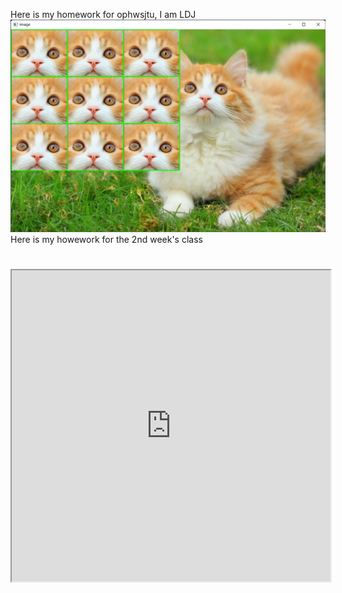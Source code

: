 Here is my homework for ophwsjtu,
I am LDJ
![Image text](https://github.com/lllldj/myproject/blob/main/tiger_HW01.png "HW01")
Here is my howework for the 2nd week's class
# <iframe height=498 width=510 src="https://github.com/lllldj/myproject/blob/main/output.mp4)">
